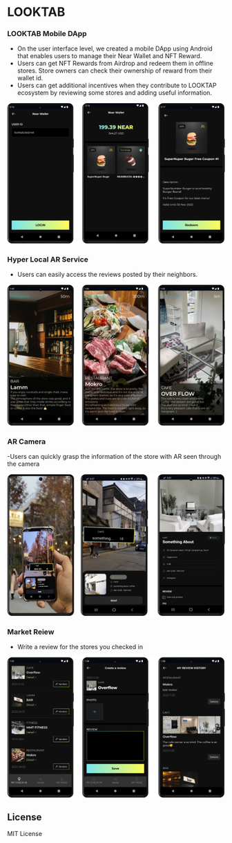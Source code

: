 # LOOKTAB 



### LOOKTAB Mobile DApp

- On the user interface level, we created a mobile DApp using Android that enables users to manage their Near Wallet and NFT Reward.
- Users can get NFT Rewards from Airdrop and redeem them in offline stores. Store owners can check their ownership of reward from their wallet id.
- Users can get additional incentives when they contribute to LOOKTAP ecosystem by reviewing some stores and adding useful information.
<img src="./imgs/app_near.png" alt="app_ar" style="zoom:80%;" />

### Hyper Local AR Service

- Users can easily access the reviews posted by their neighbors.

<img src="./imgs/app_story.png" alt="app_ar" style="zoom:80%;" />

### AR Camera

-Users can quickly grasp the information of the store with AR seen through the camera

<img src="./imgs/app_ar.png" alt="app_ar" style="zoom:80%;" />

### Market Reiew

- Write a review for the stores you checked in

<img src="./imgs/app_review.png" alt="app_review" style="zoom:80%;" />



## License

MIT License
